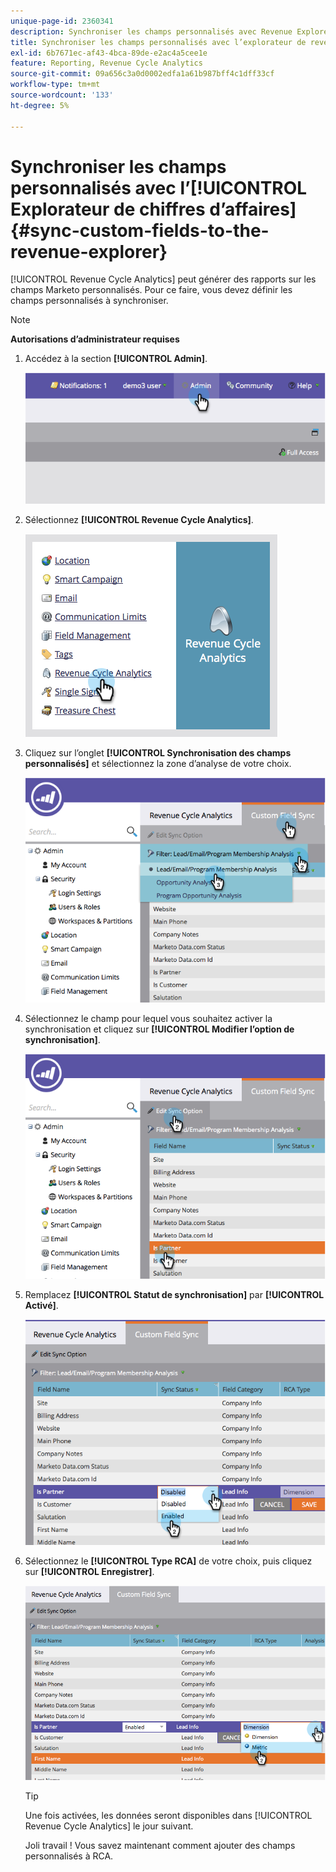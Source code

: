 ```yaml
---
unique-page-id: 2360341
description: Synchroniser les champs personnalisés avec Revenue Explorer - Documents Marketo - Documentation du produit
title: Synchroniser les champs personnalisés avec l’explorateur de revenu
exl-id: 6b7671ec-af43-4bca-89de-e2ac4a5cee1e
feature: Reporting, Revenue Cycle Analytics
source-git-commit: 09a656c3a0d0002edfa1a61b987bff4c1dff33cf
workflow-type: tm+mt
source-wordcount: '133'
ht-degree: 5%

---
```


# Synchroniser les champs personnalisés avec l’[!UICONTROL Explorateur de chiffres d’affaires] {#sync-custom-fields-to-the-revenue-explorer}

[!UICONTROL Revenue Cycle Analytics] peut générer des rapports sur les champs Marketo personnalisés. Pour ce faire, vous devez définir les champs personnalisés à synchroniser.

>[!NOTE]
>
>**Autorisations d’administrateur requises**

1. Accédez à la section **[!UICONTROL Admin]**.

   ![](assets/image2014-9-19-9-3a51-3a11.png)

1. Sélectionnez **[!UICONTROL Revenue Cycle Analytics]**.

   ![](assets/image2014-9-19-9-3a51-3a19.png)

1. Cliquez sur l’onglet **[!UICONTROL Synchronisation des champs personnalisés]** et sélectionnez la zone d’analyse de votre choix.

   ![](assets/image2014-9-19-9-3a51-3a26.png)

1. Sélectionnez le champ pour lequel vous souhaitez activer la synchronisation et cliquez sur **[!UICONTROL Modifier l’option de synchronisation]**.

   ![](assets/image2014-9-19-9-3a51-3a36.png)

1. Remplacez **[!UICONTROL Statut de synchronisation]** par **[!UICONTROL Activé]**.

   ![](assets/image2014-9-19-9-3a51-3a45.png)

1. Sélectionnez le **[!UICONTROL Type RCA]** de votre choix, puis cliquez sur **[!UICONTROL Enregistrer]**.

   ![](assets/image2014-9-19-9-3a51-3a52.png)

   >[!TIP]
   >
   >Une fois activées, les données seront disponibles dans [!UICONTROL Revenue Cycle Analytics] le jour suivant.

   Joli travail ! Vous savez maintenant comment ajouter des champs personnalisés à RCA.
